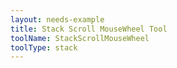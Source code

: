 ```yaml
---
layout: needs-example
title: Stack Scroll MouseWheel Tool
toolName: StackScrollMouseWheel
toolType: stack
---
```

